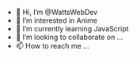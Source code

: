 - 👋 Hi, I’m @WattsWebDev
- 👀 I’m interested in Anime 
- 🌱 I’m currently learning JavaScript 
- 💞️ I’m looking to collaborate on ...
- 📫 How to reach me ...

<!---
WattsWebDev/WattsWebDev is a ✨ special ✨ repository because its `README.md` (this file) appears on your GitHub profile.
You can click the Preview link to take a look at your changes.
--->
